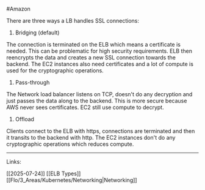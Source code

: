 #Amazon 

There are three ways a LB handles SSL connections: 

1. Bridging (default)

The connection is terminated on the ELB which means a certificate is needed. This can be problematic for high security requirements. ELB then reencrypts the data and creates a new SSL connection towards the backend. The EC2 instances also need certificates and a lot of compute is used for the cryptographic operations.

1. Pass-through

The Network load balancer listens on TCP, doesn't do any decryption and just passes the data along to the backend. This is more secure because AWS never sees certificates. EC2 still use compute to decrypt.

1. Offload

Clients connect to the ELB with https, connections are terminated and then it transits to the backend with http. The EC2 instances don't do any cryptographic operations which reduces compute. 


---
Links:

[[2025-07-24]]
[[ELB Types]]
[[Flo/3_Areas/Kubernetes/Networking|Networking]]